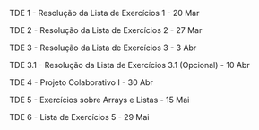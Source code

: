 TDE 1 - Resolução da Lista de Exercícios 1 - 20 Mar

TDE 2 - Resolução da Lista de Exercícios 2 - 27 Mar

TDE 3 - Resolução da Lista de Exercícios 3 - 3 Abr

TDE 3.1 - Resolução da Lista de Exercícios 3.1 (Opcional) - 10 Abr

TDE 4 - Projeto Colaborativo I - 30 Abr

TDE 5 - Exercícios sobre Arrays e Listas - 15 Mai

TDE 6 - Lista de Exercícios 5 - 29 Mai

